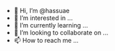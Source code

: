 - 👋 Hi, I’m @hassuae
- 👀 I’m interested in ...
- 🌱 I’m currently learning ...
- 💞️ I’m looking to collaborate on ...
- 📫 How to reach me ...

<!---
hassuae/hassuae is a ✨ special ✨ repository because its `README.md` (this file) appears on your GitHub profile.
You can click the Preview link to take a look at your changes.
--->

